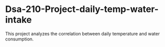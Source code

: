 # Dsa-210-Project-daily-temp-water-intake
This project analyzes the correlation between daily temperature and water consumption.
